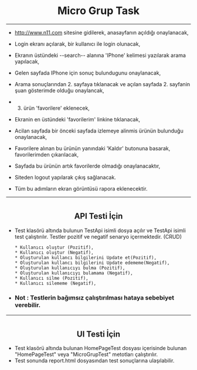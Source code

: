 # <h1 align="center">  Micro Grup Task

---

* http://www.n11.com sitesine gidilerek, anasayfanın açıldığı onaylanacak,
* Login ekranı açılarak, bir kullanıcı ile login olunacak,
* Ekranın üstündeki --search-- alanına 'IPhone' kelimesi yazılarak arama yapılacak, 
* Gelen sayfada IPhone için sonuç bulundugunu onaylanacak, 
* Arama sonuçlarından 2. sayfaya tıklanacak ve açılan sayfada 2. sayfanin şuan gösterimde olduğu onaylancak,
* 3. ürün 'favorilere' eklenecek, 
* Ekranin en üstündeki 'favorilerim' linkine tıklanacak, 
* Acilan sayfada bir önceki sayfada izlemeye alinmis ürünün bulunduğu onaylanacak,
* Favorilere alınan bu ürünün yanındaki 'Kaldır' butonuna basarak, favorilerimden çıkarılacak,
* Sayfada bu ürünün artık favorilerde olmadığı onaylanacaktır,
* Siteden logout yapılarak çıkış sağlanacak.

* Tüm bu adımların ekran görüntüsü rapora eklenecektir.

---

# <h2 align="center"> API Testi İçin 

* Test klasörü altında bulunun TestApi isimli dosya açılır ve TestApi isimli test çalıştırılır. Testler pozitif ve negatif senaryo içermektedir. (CRUD)
      
      * Kullanıcı oluştur (Pozitif),
      * Kullanıcı oluştur (Negatif),
      * Oluşturulan kullancı bilgilerini Update et(Pozitif),
      * Oluşturulan kullancı bilgilerini Update edememe(Negatif),
      * Oluşturulan kullanıcıyı bulma (Pozitif),
      * Oluşturulan kullanıcıyı bulamama (Negatif),
      * Kullanıcı silme (Pozitif),
      * Kullanıcı silememe (Negatif),
      
 * <h3> Not : Testlerin bağımsız çalıştırılması hataya sebebiyet verebilir.     
      
-----

# <h2 align="center"> UI Testi İçin

* Test klasörü altında bulunan HomePageTest dosyası içerisinde bulunan "HomePageTest" veya "MicroGrupTest" metotları çalıştırılır.
* Test sonunda report.html dosyasından test sonuçlarına ulaşılabilir. 






